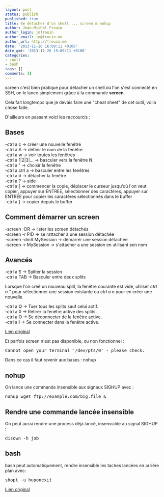 ```yaml
---
layout: post
status: publish
published: true
title: Se détacher d'un shell ... screen & nohup
author: Jean-Michel Frouin
author_login: jmfrouin
author_email: jm@frouin.me
author_url: http://frouin.me
date: '2013-11-26 16:09:11 +0100'
date_gmt: '2013-11-26 15:09:11 +0100'
categories:
- shell
- bash
tags: []
comments: []
---
```

<p>screen c'est bien pratique pour détacher un shell où l'on s'est connecté en SSH, on le lance simplement grâce à la commande <strong>screen</strong>.</p>
<p>Cela fait longtemps que je devais faire une "cheat sheet" de cet outil, voila chose faite.</p>
<p>D'ailleurs en passant voici les raccourcis :</p>
<h2>Bases</h2>
<p>-ctrl a c -&gt; créer une nouvelle fenêtre<br />
-ctrl a A -&gt; définir le nom de la fenêtre<br />
-ctrl a w -&gt; voir toutes les fenêtres<br />
-ctrl a 1|2|3|... -&gt; basculer vers la fenêtre N<br />
-ctrl a " -&gt; choisir la fenêtre<br />
-ctrl a ctrl a -&gt; basculer entre les fenêtres<br />
-ctrl a d -&gt; détacher la fenêtre<br />
-ctrl a ? -&gt; aide<br />
-ctrl a [ -&gt; commencer la copie, déplacer le curseur jusqu’où l'on veut copier, appuyer sur ENTREE, sélectionner des caractères, appuyer sur ENTREE pour copier les caractères sélectionnés dans le buffer<br />
-ctrl a ] -&gt; copier depuis le buffer</p>
<h2>Comment démarrer un screen</h2>
<p>-screen -DR -&gt; lister les screen détachés<br />
-screen -r PID -&gt; se rattacher à une session détachée<br />
-screen -dmS MySession -&gt; démarrer une session détachée<br />
-screen -r MySession -&gt; s'attacher a une session en utilisant son nom</p>
<h2>Avancés</h2>
<p>-ctrl a S -&gt; Spliter la session<br />
-ctrl a TAB -&gt; Basculer entre deux splits</p>
<p>Lorsque l'on créé un nouveau split, la fenêtre courante est vide, utiliser <em>ctrl a "</em> pour sélectionner une session existante ou <em>ctrl a n</em> pour en créer une nouvelle.</p>
<p>-ctrl a Q -&gt; Tuer tous les splits sauf celui actif.<br />
-ctrl a X -&gt; Retirer la fenêtre active des splits.<br />
-ctrl a O -&gt; Se déconnecter de la fenêtre active.<br />
-ctrl a I -&gt; Se connecter dans la fenêtre active.</p>
<p><a href="http://neophob.com/2007/04/gnu-screen-cheat-sheet/" target="_blank">Lien original</a></p>
<p>Et parfois screen n'est pas disponible, ou non fonctionnel :</p>
<pre class="brush:shell">Cannot open your terminal '/dev/pts/0' - please check.</pre>
<p>Dans ce cas il faut revenir aux bases : nohup</p>
<h2>nohup</h2>
<p>On lance une commande insensible aux signaux SIGHUP avec : </p>
<pre class="brush:shell">nohup wget ftp://example.com/big.file &</pre>
<h2>Rendre une commande lancée insensible</h2>
<p>On peut aussi rendre une process déjà lancé, insenssible au signal SIGHUP : </p>
<pre class="brush:shell">disown -h job</pre>
<h2>bash</h2>
<p>bash peut automatiquement, rendre insensible les taches lancées en arrière plan avec: </p>
<pre class="brush:shell">shopt -u huponexit</pre>
<p><a href="http://content.hccfl.edu/pollock/Unix/nohup.htm" target="_blank">Lien original</a></p>
